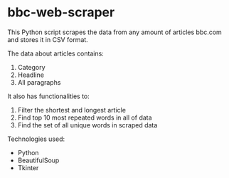 # bbc-web-scraper
This Python script scrapes the data from any amount of articles bbc.com and stores it in CSV format.


The data about articles contains:
1. Category
2. Headline
3. All paragraphs


It also has functionalities to:
1. Filter the shortest and longest article
2. Find top 10 most repeated words in all of data
3. Find the set of all unique words in scraped data


Technologies used:
- Python
- BeautifulSoup
- Tkinter


